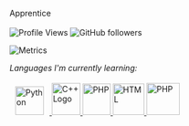 Apprentice
<br><br>
![Profile Views](https://komarev.com/ghpvc/?username=Runeria)
![GitHub followers](https://img.shields.io/github/followers/Runeria?style=social)

![Metrics](https://metrics.lecoq.io/Runeria?template=classic&isocalendar=1&languages=1&isocalendar.duration=half-year&languages.limit=8&languages.sections=most-used&languages.colors=github&languages.threshold=0%25&languages.indepth=false&languages.recent.load=300&languages.recent.days=14&config.timezone=Europe%2FParis)


*Languages I'm currently learning:*  

<p align="left"> 
  <a href="https://www.python.org" target="_blank"> <img style="margin: 10px" src="https://profilinator.rishav.dev/skills-assets/python-original.svg" alt="Python" height="50"/> </a>
  <a href="https://en.wikipedia.org/wiki/C%2B%2B" target="_blank"> <img src="https://raw.githubusercontent.com/isocpp/logos/master/cpp_logo.png" alt="C++ Logo" width="50" height="56" />
  <a href="https://en.wikipedia.org/wiki/C_sharp" target="_blank"> <img src="https://seeklogo.com/images/C/c-sharp-c-logo-02F17714BA-seeklogo.com.png" alt="PHP" width="49" height="55" /> </a>
  <a href="https://en.wikipedia.org/wiki/Hypertext_Markup_Language" target="_blank"> <img src="https://www.blog-nouvelles-technologies.fr/wp-content/uploads/2016/04/html5-logo-1-512x500.png" alt="HTML" width="55" height="55" /> </a>
  <a href="https://en.wikipedia.org/wiki/CSS" target="_blank"> <img src="https://cdn.icon-icons.com/icons2/1826/PNG/512/4202020css3htmllogosocialsocialmedia-115668_115633.png" alt="PHP" width="58" height="56" /> </a>
</p>
